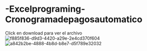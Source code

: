 # -Excelprograming-Cronogramadepagosautomatico
Click en download para ver el archivo
![f885f836-d9d3-4420-a29e-2e4cd370f604](https://github.com/StefanoZevallos/Excel_VBA/assets/107054283/617c5556-aaf7-44b1-8135-ec7595b409db)
![a842b2be-4888-4b8d-b8e7-d5f789e32032](https://github.com/StefanoZevallos/Excel_VBA/assets/107054283/87294887-8c3f-4459-9186-d79495b19d84)
